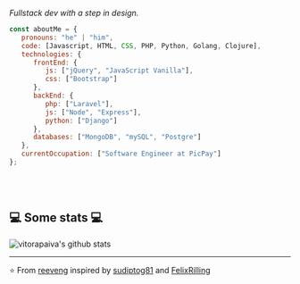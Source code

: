 <p><em>Fullstack dev with a step in design.</em></p>


```javascript
const aboutMe = {
   pronouns: "he" | "him",
   code: [Javascript, HTML, CSS, PHP, Python, Golang, Clojure],
   technologies: {
      frontEnd: {
         js: ["jQuery", "JavaScript Vanilla"],
         css: ["Bootstrap"]
      },
      backEnd: {
         php: ["Laravel"],
         js: ["Node", "Express"],
         python: ["Django"]
      },
      databases: ["MongoDB", "mySQL", "Postgre"]
   },
   currentOccupation: ["Software Engineer at PicPay"]
};
```
</br></br>
<h2>💻 Some stats 💻</h2>

![vitorapaiva's github stats](https://github-readme-stats.vercel.app/api?username=vitorapaiva&show_icons=true&title_color=fff&icon_color=79ff97&text_color=9f9f9f&bg_color=151515)

---

⭐️ From [reeveng](https://github.com/reeveng) inspired by [sudiptog81](https://github.com/sudiptog81) and  [FelixRilling](https://github.com/)
